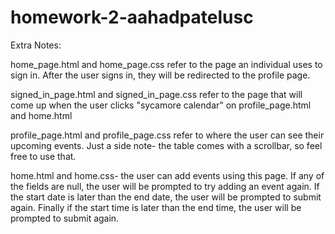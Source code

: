 # homework-2-aahadpatelusc

Extra Notes:

home_page.html and home_page.css refer to the page an individual uses to sign in. After the user signs in, they will be redirected to the profile page. 

signed_in_page.html and signed_in_page.css refer to the page that will come up when the user clicks "sycamore calendar" on  profile_page.html and home.html

profile_page.html and profile_page.css refer to where the user can see their upcoming events. Just a side note- the table comes with a scrollbar, so feel free to use that. 

home.html and home.css- the user can add events using this page. If any of the fields are null, the user will be prompted to try adding an event again. If the start date is later than the end date, the user will be prompted to submit again. Finally if the start time is later than the end time, the user will be prompted to submit again. 
